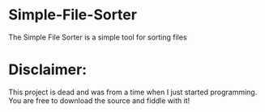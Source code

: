 # Simple-File-Sorter
The Simple File Sorter is a simple tool for sorting files

# Disclaimer:
This project is dead and was from a time when I just started programming. You are free to download the source and fiddle with it!